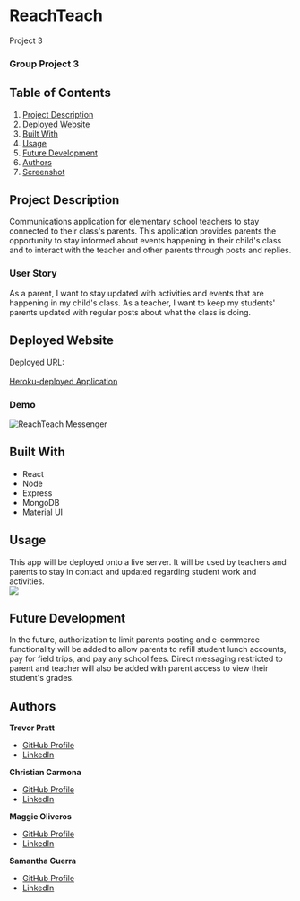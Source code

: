 # ReachTeach
Project 3
### Group Project 3

## Table of Contents
1. [Project Description](#project-description)
2. [Deployed Website](#deployed-website)
3. [Built With](#built-with)
4. [Usage](#usage)
5. [Future Development](#future-development)
6. [Authors](#authors)
7. [Screenshot](#screenshot)

## Project Description
Communications application for elementary school teachers to stay connected to their class's parents. This application provides parents the opportunity to stay informed about events happening in their child's class and to interact with the teacher and other parents through posts and replies.

### User Story
As a parent, I want to stay updated with activities and events that are happening in my child's class.
As a teacher, I want to keep my students' parents updated with regular posts about what the class is doing.

## Deployed Website
Deployed URL: <br/><br/>
[Heroku-deployed Application](#https://enigmatic-sands-84780.herokuapp.com/)
### Demo
![ReachTeach Messenger](https://user-images.githubusercontent.com/101689362/194435435-4b53686a-55fe-4003-aee4-ef7b144611c1.gif)


## Built With
- React
- Node
- Express
- MongoDB
- Material UI

## Usage
This app will be deployed onto a live server. It will be used by teachers and parents to stay in contact and updated regarding student work and activities.<br>
![](#)

## Future Development
In the future, authorization to limit parents posting and e-commerce functionality will be added to allow parents to refill student lunch accounts, pay for field trips, and pay any school fees. Direct messaging restricted to parent and teacher will also be added with parent access to view their student's grades.

## Authors
**Trevor Pratt**
- [GitHub Profile](https://github.com/tpratt57/)
- [LinkedIn](https://www.linkedin.com/in/trevor-pratt-477b1b188/)

**Christian Carmona**
- [GitHub Profile](https://github.com/C4RMONA/)
- [LinkedIn](https://linkedin.com/in/christian-carmona-b01547103)

**Maggie Oliveros**
- [GitHub Profile](https://github.com/mcoliveros1202)
- [LinkedIn](https://linkedin.com/in/madelynoliveros)

**Samantha Guerra**
- [GitHub Profile](https://github.com/Sam-Antics)
- [LinkedIn](https://www.linkedin.com/in/seguerra/)
